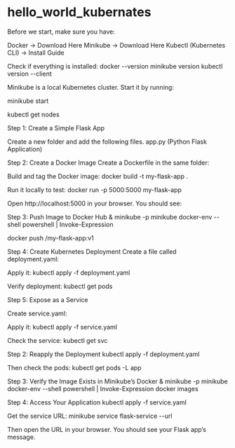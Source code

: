 # hello_world_kubernates
Before we start, make sure you have:

Docker → Download Here
Minikube → Download Here
Kubectl (Kubernetes CLI) → Install Guide

Check if everything is installed:
docker --version
minikube version
kubectl version --client

Minikube is a local Kubernetes cluster. Start it by running:

minikube start

kubectl get nodes


Step 1: Create a Simple Flask App

Create a new folder and add the following files.
app.py (Python Flask Application)

Step 2: Create a Docker Image
Create a Dockerfile in the same folder:

Build and tag the Docker image:
docker build -t my-flask-app .

Run it locally to test:
docker run -p 5000:5000 my-flask-app

Open http://localhost:5000 in your browser. You should see:

Step 3: Push Image to Docker Hub
& minikube -p minikube docker-env --shell powershell | Invoke-Expression


docker push <your-dockerhub-username>/my-flask-app:v1

 Step 4: Create Kubernetes Deployment
 Create a file called deployment.yaml:

 Apply it:
 kubectl apply -f deployment.yaml

Verify deployment:
kubectl get pods

Step 5: Expose as a Service

Create service.yaml:

Apply it:
kubectl apply -f service.yaml

Check the service:
kubectl get svc






Step 2: Reapply the Deployment
kubectl apply -f deployment.yaml

Then check the pods:
kubectl get pods -L app


Step 3: Verify the Image Exists in Minikube’s Docker
& minikube -p minikube docker-env --shell powershell | Invoke-Expression
docker images

Step 4: Access Your Application
kubectl apply -f service.yaml


Get the service URL:
minikube service flask-service --url

Then open the URL in your browser. You should see your Flask app’s message.

